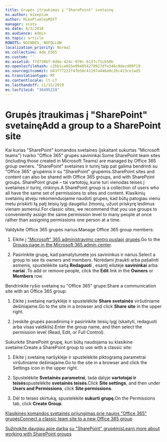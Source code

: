 ```yaml
---
title: Grupės įtraukimas į "SharePoint" svetainę
ms.author: mikeplum
author: MikePlumleyMSFT
manager: scotv
ms.date: 8/3/2018
ms.audience: Admin
ms.topic: article
ROBOTS: NOINDEX, NOFOLLOW
localization_priority: Normal
ms.collection: Adm_O365
ms.custom: ''
ms.assetid: f7d730bf-0d6e-424c-970c-6137c71cb50b
ms.openlocfilehash: c2bb1ce655e994054278927dfe346c0decd09f19
ms.sourcegitcommit: b43f77221f47b50c41197a448a9c26c423ce1ad5
ms.translationtype: MT
ms.contentlocale: lt-LT
ms.lasthandoff: 11/15/2019
ms.locfileid: "36495219"
---
```

# <a name="add-a-group-to-a-sharepoint-site"></a><span data-ttu-id="f59a4-102">Grupės įtraukimas į "SharePoint" svetainę</span><span class="sxs-lookup"><span data-stu-id="f59a4-102">Add a group to a SharePoint site</span></span>

<span data-ttu-id="f59a4-103">Kai kurias "SharePoint" komandos svetaines (įskaitant sukurtas "Microsoft teams") tvarko "Office 365" grupės savininkai.</span><span class="sxs-lookup"><span data-stu-id="f59a4-103">Some SharePoint team sites (including those created in Microsoft Teams) are managed by Office 365 group owners.</span></span> <span data-ttu-id="f59a4-104">"SharePoint" svetaines ir turinį taip pat galima bendrinti su "Office 365" grupėmis ir su "SharePoint" grupėmis.</span><span class="sxs-lookup"><span data-stu-id="f59a4-104">SharePoint sites and content can also be shared with Office 365 groups, and with SharePoint groups.</span></span> <span data-ttu-id="f59a4-105">SharePoint grupė – tai vartotojų, kurie turi vienodas teises į svetaines ir turinį, rinkinys.</span><span class="sxs-lookup"><span data-stu-id="f59a4-105">A SharePoint group is a collection of users who all have the same set of permissions to sites and content.</span></span> <span data-ttu-id="f59a4-106">Klasikinių svetainių atveju rekomenduojame naudoti grupes, kad būtų patogiau vienu metu priskirti tą patį teisių lygį daugeliui žmonių, užuot priskyrę leidimus vienam asmeniui.</span><span class="sxs-lookup"><span data-stu-id="f59a4-106">For classic sites, we recommend that you use groups to conveniently assign the same permission level to many people at once rather than assigning permissions one person at a time.</span></span>
  
<span data-ttu-id="f59a4-107">Valdykite Office 365 grupės narius:</span><span class="sxs-lookup"><span data-stu-id="f59a4-107">Manage Office 365 group members:</span></span>
  
1. <span data-ttu-id="f59a4-108">Eikite į ["Microsoft" 365 administravimo centro puslapį grupės](https://portal.office.com/adminportal/home#/groups).</span><span class="sxs-lookup"><span data-stu-id="f59a4-108">Go to the [Groups page in the Microsoft 365 admin center](https://portal.office.com/adminportal/home#/groups).</span></span>
    
2. <span data-ttu-id="f59a4-109">Pasirinkite grupę, kad pamatytumėte jos savininkus ir narius.</span><span class="sxs-lookup"><span data-stu-id="f59a4-109">Select a group to see its owners and members.</span></span> <span data-ttu-id="f59a4-110">Norėdami įtraukti arba pašalinti asmenis, spustelėkite saitą **Redaguoti** , esantį eilutėje **savininkai** arba **nariai** .</span><span class="sxs-lookup"><span data-stu-id="f59a4-110">To add or remove people, click the **Edit** link in the **Owners** or **Members** row.</span></span> 
    
<span data-ttu-id="f59a4-111">Bendrinkite ryšio svetainę su "Office 365" grupe:</span><span class="sxs-lookup"><span data-stu-id="f59a4-111">Share a communication site with an Office 365 group:</span></span>
  
1. <span data-ttu-id="f59a4-112">Eikite į svetainę naršyklėje ir spustelėkite **Share svetainės** viršutiniame dešiniajame.</span><span class="sxs-lookup"><span data-stu-id="f59a4-112">Go to the site in a browser and click **Share site** in the upper right.</span></span> 
    
2. <span data-ttu-id="f59a4-113">Įveskite grupės pavadinimą ir pasirinkite teisių lygį (skaityti, redaguoti arba visas valdiklis).</span><span class="sxs-lookup"><span data-stu-id="f59a4-113">Enter the group name, and then select the permission level (Read, Edit, or Full Control).</span></span>
    
<span data-ttu-id="f59a4-114">Sukurkite SharePoint grupę, kuri būtų naudojama su klasikine svetaine:</span><span class="sxs-lookup"><span data-stu-id="f59a4-114">Create a SharePoint group to use with a classic site:</span></span>
  
1. <span data-ttu-id="f59a4-115">Eikite į svetainę naršyklėje ir spustelėkite piktogramą parametrai viršutiniame dešiniajame.</span><span class="sxs-lookup"><span data-stu-id="f59a4-115">Go to the site in a browser and click the Settings icon in the upper right.</span></span>
    
2. <span data-ttu-id="f59a4-116">Spustelėkite **Svetainės parametrai**, tada dalyje **vartotojai ir teisės**spustelėkite **svetainės teisės**.</span><span class="sxs-lookup"><span data-stu-id="f59a4-116">Click **Site settings**, and then under **Users and Permissions**, click **Site permissions**.</span></span>
    
3. <span data-ttu-id="f59a4-117">Dėl to teises skirtuką, spustelėkite **sukurti grupę**.</span><span class="sxs-lookup"><span data-stu-id="f59a4-117">On the Permissions tab, click **Create Group**.</span></span>
    
[<span data-ttu-id="f59a4-118">Klasikinės komandos svetainės prijungimas prie naujos "Office 365" grupės</span><span class="sxs-lookup"><span data-stu-id="f59a4-118">Connect a classic team site to a new Office 365 group</span></span>](https://go.microsoft.com/fwlink/?linkid=2008654)
  
[<span data-ttu-id="f59a4-119">Sužinokite daugiau apie darbą su "SharePoint" grupėmis</span><span class="sxs-lookup"><span data-stu-id="f59a4-119">Learn more about working with SharePoint groups</span></span>](https://go.microsoft.com/fwlink/?linkid=874658)
  

